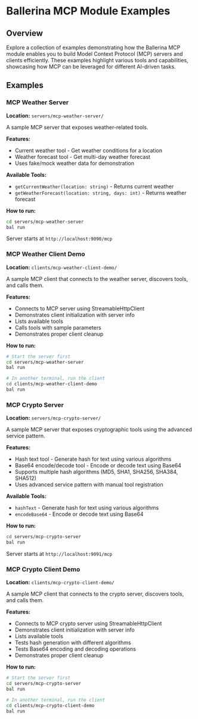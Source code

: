 # Ballerina MCP Module Examples

## Overview

Explore a collection of examples demonstrating how the Ballerina MCP module enables you to build Model Context Protocol (MCP) servers and clients efficiently. These examples highlight various tools and capabilities, showcasing how MCP can be leveraged for different AI-driven tasks.

## Examples

### MCP Weather Server

**Location:** `servers/mcp-weather-server/`

A sample MCP server that exposes weather-related tools.

**Features:**
- Current weather tool - Get weather conditions for a location
- Weather forecast tool - Get multi-day weather forecast
- Uses fake/mock weather data for demonstration

**Available Tools:**
- `getCurrentWeather(location: string)` - Returns current weather
- `getWeatherForecast(location: string, days: int)` - Returns weather forecast

**How to run:**
```bash
cd servers/mcp-weather-server
bal run
```

Server starts at `http://localhost:9090/mcp`

### MCP Weather Client Demo

**Location:** `clients/mcp-weather-client-demo/`

A sample MCP client that connects to the weather server, discovers tools, and calls them.

**Features:**
- Connects to MCP server using StreamableHttpClient
- Demonstrates client initialization with server info
- Lists available tools
- Calls tools with sample parameters
- Demonstrates proper client cleanup

**How to run:**
```bash
# Start the server first
cd servers/mcp-weather-server
bal run

# In another terminal, run the client
cd clients/mcp-weather-client-demo
bal run
```

### MCP Crypto Server

**Location:** `servers/mcp-crypto-server/`

A sample MCP server that exposes cryptographic tools using the advanced service pattern.

**Features:**
- Hash text tool - Generate hash for text using various algorithms
- Base64 encode/decode tool - Encode or decode text using Base64
- Supports multiple hash algorithms (MD5, SHA1, SHA256, SHA384, SHA512)
- Uses advanced service pattern with manual tool registration

**Available Tools:**
- `hashText` - Generate hash for text using various algorithms
- `encodeBase64` - Encode or decode text using Base64

**How to run:**
```bash
cd servers/mcp-crypto-server
bal run
```

Server starts at `http://localhost:9091/mcp`

### MCP Crypto Client Demo

**Location:** `clients/mcp-crypto-client-demo/`

A sample MCP client that connects to the crypto server, discovers tools, and calls them.

**Features:**
- Connects to MCP crypto server using StreamableHttpClient
- Demonstrates client initialization with server info
- Lists available tools
- Tests hash generation with different algorithms
- Tests Base64 encoding and decoding operations
- Demonstrates proper client cleanup

**How to run:**
```bash
# Start the server first
cd servers/mcp-crypto-server
bal run

# In another terminal, run the client
cd clients/mcp-crypto-client-demo
bal run
```
